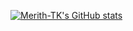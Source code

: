 [![Merith-TK's GitHub stats](https://github-readme-stats.vercel.app/api?username=merith-tk)](https://github.com/anuraghazra/github-readme-stats)
